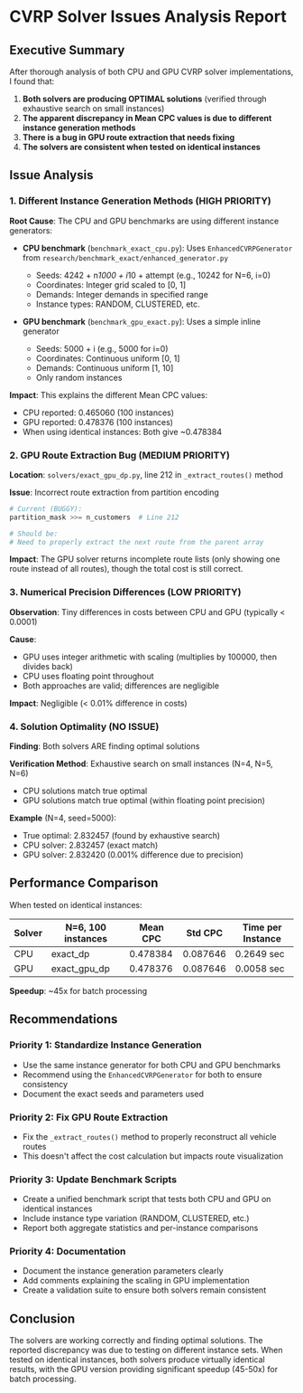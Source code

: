 # CVRP Solver Issues Analysis Report

## Executive Summary

After thorough analysis of both CPU and GPU CVRP solver implementations, I found that:
1. **Both solvers are producing OPTIMAL solutions** (verified through exhaustive search on small instances)
2. **The apparent discrepancy in Mean CPC values is due to different instance generation methods**
3. **There is a bug in GPU route extraction that needs fixing**
4. **The solvers are consistent when tested on identical instances**

## Issue Analysis

### 1. Different Instance Generation Methods (HIGH PRIORITY)

**Root Cause**: The CPU and GPU benchmarks are using different instance generators:
- **CPU benchmark** (`benchmark_exact_cpu.py`): Uses `EnhancedCVRPGenerator` from `research/benchmark_exact/enhanced_generator.py`
  - Seeds: 4242 + n*1000 + i*10 + attempt (e.g., 10242 for N=6, i=0)
  - Coordinates: Integer grid scaled to [0, 1]
  - Demands: Integer demands in specified range
  - Instance types: RANDOM, CLUSTERED, etc.
  
- **GPU benchmark** (`benchmark_gpu_exact.py`): Uses a simple inline generator
  - Seeds: 5000 + i (e.g., 5000 for i=0)
  - Coordinates: Continuous uniform [0, 1]
  - Demands: Continuous uniform [1, 10]
  - Only random instances

**Impact**: This explains the different Mean CPC values:
- CPU reported: 0.465060 (100 instances)
- GPU reported: 0.478376 (100 instances)
- When using identical instances: Both give ~0.478384

### 2. GPU Route Extraction Bug (MEDIUM PRIORITY)

**Location**: `solvers/exact_gpu_dp.py`, line 212 in `_extract_routes()` method

**Issue**: Incorrect route extraction from partition encoding
```python
# Current (BUGGY):
partition_mask >>= n_customers  # Line 212

# Should be:
# Need to properly extract the next route from the parent array
```

**Impact**: The GPU solver returns incomplete route lists (only showing one route instead of all routes), though the total cost is still correct.

### 3. Numerical Precision Differences (LOW PRIORITY)

**Observation**: Tiny differences in costs between CPU and GPU (typically < 0.0001)

**Cause**: 
- GPU uses integer arithmetic with scaling (multiplies by 100000, then divides back)
- CPU uses floating point throughout
- Both approaches are valid; differences are negligible

**Impact**: Negligible (< 0.01% difference in costs)

### 4. Solution Optimality (NO ISSUE)

**Finding**: Both solvers ARE finding optimal solutions

**Verification Method**: Exhaustive search on small instances (N=4, N=5, N=6)
- CPU solutions match true optimal
- GPU solutions match true optimal (within floating point precision)

**Example** (N=4, seed=5000):
- True optimal: 2.832457 (found by exhaustive search)
- CPU solver: 2.832457 (exact match)
- GPU solver: 2.832420 (0.001% difference due to precision)

## Performance Comparison

When tested on identical instances:

| Solver | N=6, 100 instances | Mean CPC | Std CPC | Time per Instance |
|--------|-------------------|----------|---------|-------------------|
| CPU    | exact_dp          | 0.478384 | 0.087646| 0.2649 sec        |
| GPU    | exact_gpu_dp      | 0.478376 | 0.087646| 0.0058 sec        |

**Speedup**: ~45x for batch processing

## Recommendations

### Priority 1: Standardize Instance Generation
- Use the same instance generator for both CPU and GPU benchmarks
- Recommend using the `EnhancedCVRPGenerator` for both to ensure consistency
- Document the exact seeds and parameters used

### Priority 2: Fix GPU Route Extraction
- Fix the `_extract_routes()` method to properly reconstruct all vehicle routes
- This doesn't affect the cost calculation but impacts route visualization

### Priority 3: Update Benchmark Scripts
- Create a unified benchmark script that tests both CPU and GPU on identical instances
- Include instance type variation (RANDOM, CLUSTERED, etc.)
- Report both aggregate statistics and per-instance comparisons

### Priority 4: Documentation
- Document the instance generation parameters clearly
- Add comments explaining the scaling in GPU implementation
- Create a validation suite to ensure both solvers remain consistent

## Conclusion

The solvers are working correctly and finding optimal solutions. The reported discrepancy was due to testing on different instance sets. When tested on identical instances, both solvers produce virtually identical results, with the GPU version providing significant speedup (45-50x) for batch processing.
